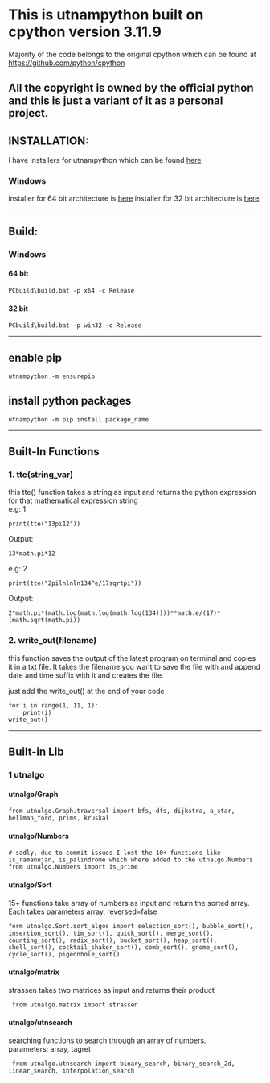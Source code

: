This is utnampython built on cpython version 3.11.9
=============================
Majority of the code belongs to the original cpython which can be found at https://github.com/python/cpython

All the copyright is owned by the official python and this is just a variant of it as a personal project.
---

## INSTALLATION:

I have installers for utnampython which can be found [here](https://drive.google.com/drive/folders/1qS09KcC88XSNJdAcVEQfB4pTZX_6b9XQ?usp=sharing)
### Windows
installer for 64 bit architecture is [here](https://drive.google.com/drive/folders/1uzGMSMbgpVJE2tHNc0Xbj4LI8z-FxsgF?usp=drive_link)
installer for 32 bit architecture is [here](https://drive.google.com/drive/folders/1cBtAahgBm5sAM3RF0_GzjQCExs_gBFtf?usp=sharing)

---

## Build:

### Windows

#### 64 bit
```
PCbuild\build.bat -p x64 -c Release
```

#### 32 bit
```
PCbuild\build.bat -p win32 -c Release
```

---

## enable pip
```
utnampython -m ensurepip
```
## install python packages
```
utnampython -m pip install package_name
```

---

## Built-In Functions
### 1. tte(string_var)
this tte() function takes a string as input and returns the python expression for that mathematical expression string\
e.g: 1
```
print(tte("13pi12"))
```
Output:
```
13*math.pi*12
```
e.g: 2
```
print(tte("2pilnlnln134^e/17sqrtpi"))
```
Output:
```
2*math.pi*(math.log(math.log(math.log(134))))**math.e/(17)*(math.sqrt(math.pi))
```

### 2. write_out(filename)
this function saves the output of the latest program on terminal and copies it in a txt file. It takes the filename you want to save the file with and append date and time suffix with it and creates the file.

just add the write_out() at the end of your code
```
for i in range(1, 11, 1):
    print(i)
write_out()
```

---

## Built-in Lib
### 1 utnalgo
#### utnalgo/Graph
```
from utnalgo.Graph.traversal import bfs, dfs, dijkstra, a_star, bellman_ford, prims, kruskal
```
#### utnalgo/Numbers
```
# sadly, due to commit issues I lost the 10+ functions like is_ramanujan, is_palindrome which where added to the utnalgo.Numbers
from utnalgo.Numbers import is_prime
```

#### utnalgo/Sort
15+ functions take array of numbers as input and return the sorted array. \
Each takes parameters array, reversed=false
```
form utnalgo.Sort.sort_algos import selection_sort(), bubble_sort(), insertion_sort(), tim_sort(), quick_sort(), merge_sort(), counting_sort(), radix_sort(), bucket_sort(), heap_sort(), shell_sort(), cocktail_shaker_sort(), comb_sort(), gnome_sort(), cycle_sort(), pigeonhole_sort()
```

#### utnalgo/matrix
strassen
takes two matrices as input and returns their product
```
 from utnalgo.matrix import strassen
```

#### utnalgo/utnsearch
searching functions to search through an array of numbers. \
parameters: array, tagret
```
 from utnalgo.utnsearch import binary_search, binary_search_2d, linear_search, interpolation_search
```

